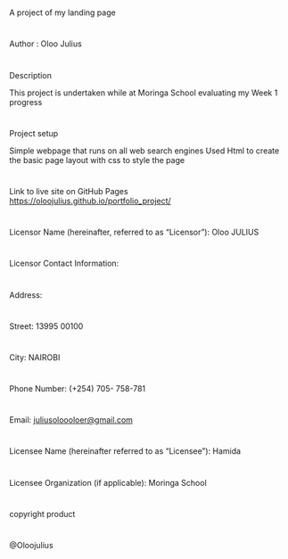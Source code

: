 #
A project of my landing page

#
Author : Oloo Julius

#
Description

This project is undertaken while at Moringa School evaluating my Week 1 progress

#
Project setup

Simple webpage that runs on all web search engines
Used Html to create the basic page layout with css to style the page

#
Link to live site on GitHub Pages
https://oloojulius.github.io/portfolio_project/

#
Licensor Name (hereinafter, referred to as “Licensor”): Oloo JULIUS
#

Licensor Contact Information:
#
Address:
#
Street: 13995 00100
#
City: NAIROBI
#
Phone Number: (+254) 705- 758-781
#
Email: juliusoloooloer@gmail.com

#
Licensee Name (hereinafter referred to as “Licensee”): Hamida
#
Licensee Organization (if applicable): Moringa School
#
copyright product
#
@Oloojulius